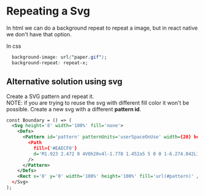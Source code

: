 # Repeating a Svg

In html we can do a background repeat to repeat a image, but in react native we don't have that option.  

In css
```css
  background-image: url("paper.gif");
  background-repeat: repeat-x;
```

## Alternative solution using svg

Create a SVG pattern and repeat it.   
NOTE: if you are trying to reuse the svg with different fill color it won't be possible. Create a new svg with a different **pattern id**. 
```svg
const Boundary = () => (
  <Svg height='8' width='100%' fill='none'>
    <Defs>
      <Pattern id='pattern' patternUnits='userSpaceOnUse' width={20} height={8}>
        <Path
          fill={'#EAECF0'}
          d='M1.923 2.472 0 4V0h20v4l-1.778 1.452a5 5 0 0 1-6.274.042L10.069 4 8.145 2.472a5 5 0 0 0-6.222 0Z'
        />
      </Pattern>
    </Defs>
    <Rect x='0' y='0' width='100%' height='100%' fill='url(#pattern)' />
  </Svg>
);
```
